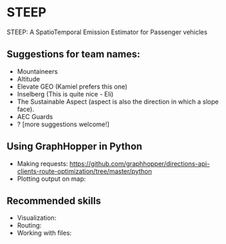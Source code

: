 # STEEP
STEEP: A SpatioTemporal Emission Estimator for Passenger vehicles

## Suggestions for team names:
- Mountaineers
- Altitude
- Elevate GEO (Kamiel prefers this one)
- Inselberg (This is quite nice - Eli)
- The Sustainable Aspect (aspect is also the direction in which a slope face).
- AEC Guards
- ? \[more suggestions welcome!\]

## Using GraphHopper in Python
- Making requests: https://github.com/graphhopper/directions-api-clients-route-optimization/tree/master/python
- Plotting output on map:

## Recommended skills
- Visualization:
- Routing: 
- Working with files:

